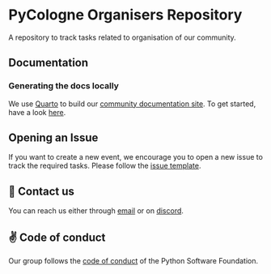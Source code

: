 # PyCologne Organisers Repository

A repository to track tasks related to organisation of our community.

## Documentation

### Generating the docs locally

We use [Quarto](https://quarto.org/) to build our [community documentation site](https://pycologne-group.github.io/community-organisation/). To get started, have a look [here](https://quarto.org/docs/get-started/).

## Opening an Issue

If you want to create a new event, we encourage you to open a new issue to track the required tasks. Please follow the [issue template](./.github/ISSUE_TEMPLATE/event.yaml).

## :satellite: Contact us

You can reach us either through [email](info@jn.contact) or on [discord](https://discord.gg/AbadjmRpZN).


## :v: Code of conduct

Our group follows the [code of conduct](http://python.org/psf/conduct) of the Python Software Foundation.
